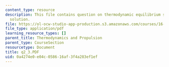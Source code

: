 ```yaml
---
content_type: resource
description: This file contains question on thermodynamic equilibrium state and its
  solution.
file: https://ol-ocw-studio-app-production.s3.amazonaws.com/courses/16-01-unified-engineering-i-ii-iii-iv-fall-2005-spring-2006/0a4274e0e04c058616af3f4a283ef1ef_q2_3.PDF
file_type: application/pdf
learning_resource_types: []
parent_title: Thermodynamics and Propulsion
parent_type: CourseSection
resourcetype: Document
title: q2_3.PDF
uid: 0a4274e0-e04c-0586-16af-3f4a283ef1ef
---
```

